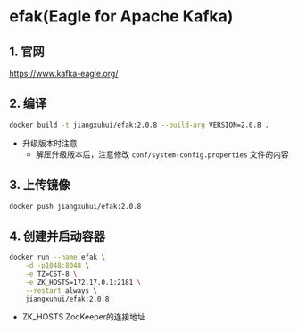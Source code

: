# efak(Eagle for Apache Kafka)

## 1. 官网

<https://www.kafka-eagle.org/>

## 2. 编译

```sh
docker build -t jiangxuhui/efak:2.0.8 --build-arg VERSION=2.0.8 .
```

- 升级版本时注意
  - 解压升级版本后，注意修改 `conf/system-config.properties` 文件的内容

## 3. 上传镜像

```sh
docker push jiangxuhui/efak:2.0.8
```

## 4. 创建并启动容器

```sh
docker run --name efak \
    -d -p1048:8048 \
    -e TZ=CST-8 \
    -e ZK_HOSTS=172.17.0.1:2181 \
    --restart always \
    jiangxuhui/efak:2.0.8
```

- ZK_HOSTS
  ZooKeeper的连接地址
